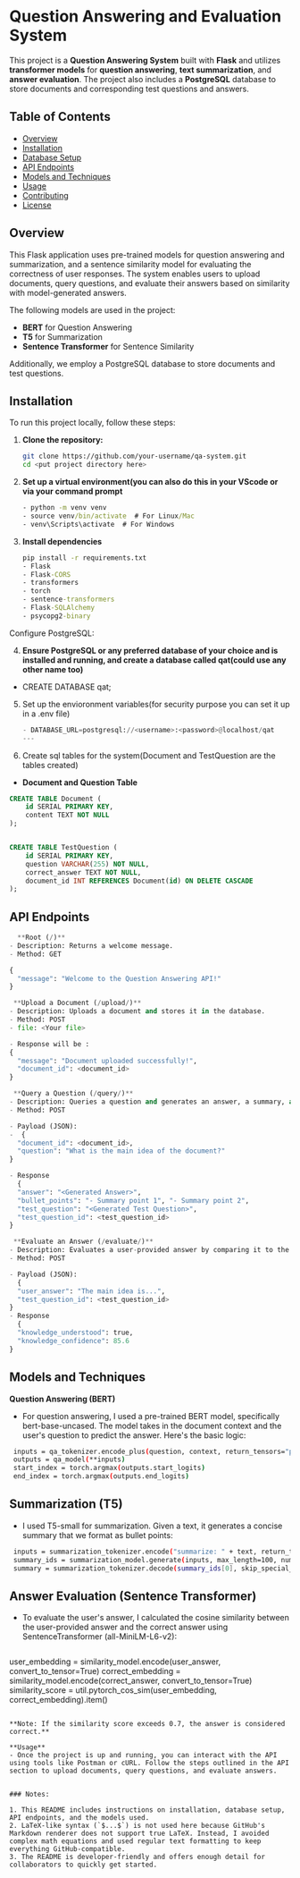 # Question Answering and Evaluation System

This project is a **Question Answering System** built with **Flask** and utilizes **transformer models** for **question answering**, **text summarization**, and **answer evaluation**. The project also includes a **PostgreSQL** database to store documents and corresponding test questions and answers.

## Table of Contents

- [Overview](#overview)
- [Installation](#installation)
- [Database Setup](#database-setup)
- [API Endpoints](#api-endpoints)
- [Models and Techniques](#models-and-techniques)
- [Usage](#usage)
- [Contributing](#contributing)
- [License](#license)

## Overview

This Flask application uses pre-trained models for question answering and summarization, and a sentence similarity model for evaluating the correctness of user responses. The system enables users to upload documents, query questions, and evaluate their answers based on similarity with model-generated answers.

The following models are used in the project:
- **BERT** for Question Answering
- **T5** for Summarization
- **Sentence Transformer** for Sentence Similarity

Additionally, we employ a PostgreSQL database to store documents and test questions.

## Installation

To run this project locally, follow these steps:

1. **Clone the repository:**

   ```bash
   git clone https://github.com/your-username/qa-system.git
   cd <put project directory here>
   ```
2. **Set up a virtual environment(you can also do this in your VScode or via your command prompt**
   ```cmd
   - python -m venv venv
   - source venv/bin/activate  # For Linux/Mac
   - venv\Scripts\activate  # For Windows
   ```
  
4. **Install dependencies**
   ``` cmd
   pip install -r requirements.txt
   - Flask
   - Flask-CORS
   - transformers
   - torch
   - sentence-transformers
   - Flask-SQLAlchemy
   - psycopg2-binary
   ```
  
  Configure PostgreSQL:

4. **Ensure PostgreSQL or any preferred database of your choice and is installed and running, and create a database called qat(could use any other name too)**
- CREATE DATABASE qat;

5. Set up the envioronment variables(for security purpose you can set it up in a .env file)
   ```python
   - DATABASE_URL=postgresql://<username>:<password>@localhost/qat
   ---
   

7. Create sql tables for the system(Document and TestQuestion are the tables created)
  

- **Document and Question Table**

```SQL
CREATE TABLE Document (
    id SERIAL PRIMARY KEY,
    content TEXT NOT NULL
);


CREATE TABLE TestQuestion (
    id SERIAL PRIMARY KEY,
    question VARCHAR(255) NOT NULL,
    correct_answer TEXT NOT NULL,
    document_id INT REFERENCES Document(id) ON DELETE CASCADE
);
```

## API Endpoints
``` python
  **Root (/)**
- Description: Returns a welcome message.
- Method: GET

{
  "message": "Welcome to the Question Answering API!"
}

 **Upload a Document (/upload/)**
- Description: Uploads a document and stores it in the database.
- Method: POST
- file: <Your file>

- Response will be :
{
  "message": "Document uploaded successfully!",
  "document_id": <document_id>
} 

 **Query a Question (/query/)**
- Description: Queries a question and generates an answer, a summary, and a test question.
- Method: POST

- Payload (JSON):
-  {
  "document_id": <document_id>,
  "question": "What is the main idea of the document?"
}

- Response
  {
  "answer": "<Generated Answer>",
  "bullet_points": "- Summary point 1", "- Summary point 2",
  "test_question": "<Generated Test Question>",
  "test_question_id": <test_question_id>
}

 **Evaluate an Answer (/evaluate/)**
- Description: Evaluates a user-provided answer by comparing it to the correct answer.
- Method: POST

- Payload (JSON):
  {
  "user_answer": "The main idea is...",
  "test_question_id": <test_question_id>
}
- Response
  {
  "knowledge_understood": true,
  "knowledge_confidence": 85.6
}
```

## Models and Techniques
 **Question Answering (BERT)**
- For question answering, I used a pre-trained BERT model, specifically bert-base-uncased. The model takes in the document context and the user's question to predict the answer. Here's the basic logic:
```bash
 inputs = qa_tokenizer.encode_plus(question, context, return_tensors="pt")
 outputs = qa_model(**inputs)
 start_index = torch.argmax(outputs.start_logits)
 end_index = torch.argmax(outputs.end_logits)
```
 
  ## Summarization (T5)
- I used T5-small for summarization. Given a text, it generates a concise summary that we format as bullet points:
```bash
 inputs = summarization_tokenizer.encode("summarize: " + text, return_tensors="pt")
 summary_ids = summarization_model.generate(inputs, max_length=100, num_beams=4)
 summary = summarization_tokenizer.decode(summary_ids[0], skip_special_tokens=True)
 ```

## Answer Evaluation (Sentence Transformer)
- To evaluate the user's answer, I calculated the cosine similarity between the user-provided answer and the correct answer using SentenceTransformer (all-MiniLM-L6-v2):
  
  ```bash
 user_embedding = similarity_model.encode(user_answer, convert_to_tensor=True)
 correct_embedding = similarity_model.encode(correct_answer, convert_to_tensor=True)
 similarity_score = util.pytorch_cos_sim(user_embedding, correct_embedding).item()
```

**Note: If the similarity score exceeds 0.7, the answer is considered correct.**

**Usage**
- Once the project is up and running, you can interact with the API using tools like Postman or cURL. Follow the steps outlined in the API section to upload documents, query questions, and evaluate answers.


### Notes:

1. This README includes instructions on installation, database setup, API endpoints, and the models used.
2. LaTeX-like syntax (`$...$`) is not used here because GitHub's Markdown renderer does not support true LaTeX. Instead, I avoided complex math equations and used regular text formatting to keep everything GitHub-compatible.
3. The README is developer-friendly and offers enough detail for collaborators to quickly get started.



